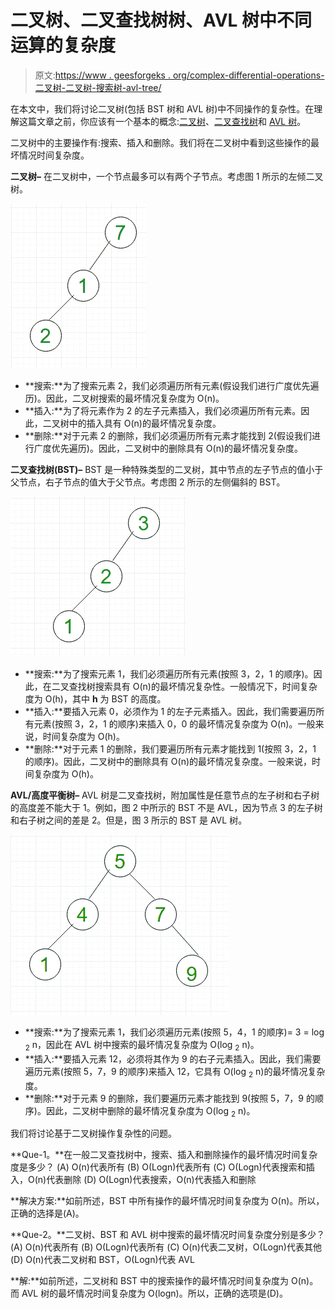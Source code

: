 # 二叉树、二叉查找树树、AVL 树中不同运算的复杂度

> 原文:[https://www . geesforgeks . org/complex-differential-operations-二叉树-二叉树-搜索树-avl-tree/](https://www.geeksforgeeks.org/complexity-different-operations-binary-tree-binary-search-tree-avl-tree/)

在本文中，我们将讨论二叉树(包括 BST 树和 AVL 树)中不同操作的复杂性。在理解这篇文章之前，你应该有一个基本的概念:[二叉树](https://www.geeksforgeeks.org/binary-tree-data-structure/)、[二叉查找树](https://www.geeksforgeeks.org/binary-search-tree-data-structure/)和 [AVL 树](https://www.geeksforgeeks.org/tag/avl-tree/)。

二叉树中的主要操作有:搜索、插入和删除。我们将在二叉树中看到这些操作的最坏情况时间复杂度。

**二叉树–**
在二叉树中，一个节点最多可以有两个子节点。考虑图 1 所示的左倾二叉树。

![](img/90ba9f052993985ee73f8741d45aec6e.png)

*   **搜索:**为了搜索元素 2，我们必须遍历所有元素(假设我们进行广度优先遍历)。因此，二叉树搜索的最坏情况复杂度为 O(n)。
*   **插入:**为了将元素作为 2 的左子元素插入，我们必须遍历所有元素。因此，二叉树中的插入具有 O(n)的最坏情况复杂度。
*   **删除:**对于元素 2 的删除，我们必须遍历所有元素才能找到 2(假设我们进行广度优先遍历)。因此，二叉树中的删除具有 O(n)的最坏情况复杂度。

**二叉查找树(BST)–**
BST 是一种特殊类型的二叉树，其中节点的左子节点的值小于父节点，右子节点的值大于父节点。考虑图 2 所示的左侧偏斜的 BST。

![](img/3ef8eb6d159f554c82672a707083143d.png)

*   **搜索:**为了搜索元素 1，我们必须遍历所有元素(按照 3，2，1 的顺序)。因此，在二叉查找树搜索具有 O(n)的最坏情况复杂性。一般情况下，时间复杂度为 O(h)，其中 **h** 为 BST 的高度。
*   **插入:**要插入元素 0，必须作为 1 的左子元素插入。因此，我们需要遍历所有元素(按照 3，2，1 的顺序)来插入 0，0 的最坏情况复杂度为 O(n)。一般来说，时间复杂度为 O(h)。
*   **删除:**对于元素 1 的删除，我们要遍历所有元素才能找到 1(按照 3，2，1 的顺序)。因此，二叉树中的删除具有 O(n)的最坏情况复杂度。一般来说，时间复杂度为 O(h)。

**AVL/高度平衡树–**
AVL 树是二叉查找树，附加属性是任意节点的左子树和右子树的高度差不能大于 1。例如，图 2 中所示的 BST 不是 AVL，因为节点 3 的左子树和右子树之间的差是 2。但是，图 3 所示的 BST 是 AVL 树。

![](img/42be379d692ae0b988bab0d86a4615fa.png)

*   **搜索:**为了搜索元素 1，我们必须遍历元素(按照 5，4，1 的顺序)= 3 = log <sub>2</sub> n，因此在 AVL 树中搜索的最坏情况复杂度为 O(log <sub>2</sub> n)。
*   **插入:**要插入元素 12，必须将其作为 9 的右子元素插入。因此，我们需要遍历元素(按照 5，7，9 的顺序)来插入 12，它具有 O(log <sub>2</sub> n)的最坏情况复杂度。
*   **删除:**对于元素 9 的删除，我们要遍历元素才能找到 9(按照 5，7，9 的顺序)。因此，二叉树中删除的最坏情况复杂度为 O(log <sub>2</sub> n)。

我们将讨论基于二叉树操作复杂性的问题。

**Que-1。**在一般二叉查找树中，搜索、插入和删除操作的最坏情况时间复杂度是多少？
(A) O(n)代表所有
(B) O(Logn)代表所有
(C) O(Logn)代表搜索和插入，O(n)代表删除
(D) O(Logn)代表搜索，O(n)代表插入和删除

**解决方案:**如前所述，BST 中所有操作的最坏情况时间复杂度为 O(n)。所以，正确的选择是(A)。

**Que-2。**二叉树、BST 和 AVL 树中搜索的最坏情况时间复杂度分别是多少？
(A) O(n)代表所有
(B) O(Logn)代表所有
(C) O(n)代表二叉树，O(Logn)代表其他
(D) O(n)代表二叉树和 BST，O(Logn)代表 AVL

**解:**如前所述，二叉树和 BST 中的搜索操作的最坏情况时间复杂度为 O(n)。而 AVL 树的最坏情况时间复杂度为 O(logn)。所以，正确的选项是(D)。